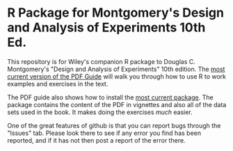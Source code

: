 # R Package for Montgomery's Design and Analysis of Experiments 10th Ed.

This repository is for Wiley's companion R package to Douglas C. Montgomery's "Design and Analysis of Experiments" 10th edition.  The [most current version of the PDF Guide](https://github.com/ehassler/MontgomeryDAE/releases/download/10.1/guide.pdf) will walk you through how to use R to work examples and exercises in the text.  

The PDF guide also shows how to install the [most current package](https://github.com/ehassler/MontgomeryDAE/releases/download/10.1/MontgomeryDAE_10.1.tar.gz).  The package contains the content of the PDF in vignettes and also all of the data sets used in the book.  It makes doing the exercises _much_ easier.  

One of the great features of github is that you can report bugs through the "Issues" tab.  Please look there to see if any error you find has been reported, and if it has not then post a report of the error there. 


